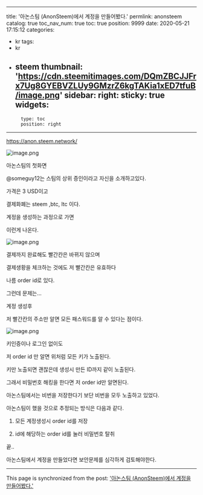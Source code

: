 
---
title: '아논스팀 (AnonSteem)에서 계정을 만들어봤다.'
permlink: anonsteem
catalog: true
toc_nav_num: true
toc: true
position: 9999
date: 2020-05-21 17:15:12
categories:
- kr
tags:
- kr
- steem
thumbnail: 'https://cdn.steemitimages.com/DQmZBCJJFrx7Ug8GYEBVZLUy9GMzrZ6kgTAKia1xED7tfuB/image.png'
sidebar:
    right:
        sticky: true
widgets:
    -
        type: toc
        position: right
---


https://anon.steem.network/


![image.png](https://cdn.steemitimages.com/DQmZBCJJFrx7Ug8GYEBVZLUy9GMzrZ6kgTAKia1xED7tfuB/image.png)

아논스팀의 첫화면

@someguy12는 스팀의 상위 증인이라고 자신을 소개하고있다. 

가격은 3 USD이고

결제화폐는 steem  ,btc, ltc 이다.

계정을 생성하는 과정으로 가면

이런게 나온다.


![image.png](https://cdn.steemitimages.com/DQmYuZHHX5e7E2nQ2D7eFQ78PbtyMWNVtqYyGVy1Kv9pH4r/image.png)

결제까지 완료해도 빨간칸은 바뀌지 않으며

결제생황을 체크하는 것에도 저 빨간칸은 유효하다

나름 order id로 있다.

그런데 문제는...

계정 생성후

저 빨간칸의 주소만 알면 모든 패스워드를 알 수 있다는 점이다.


![image.png](https://cdn.steemitimages.com/DQmRXgMUvCaQGq6wXCx5yM2nxQyvWwGjY9vgoEu8bYbGdog/image.png)

키인증이나 로그인 없이도

저 order id 만 알면 위처럼 모든 키가 노출된다.

키만 노출되면 괜찮은데 생성시 만든 ID까지 같이 노출된다.

그래서 비밀번호 해킹을 한다면 저 order id만 알면된다.


아논스팀에서는 비번을 저장한다기 보단 비번을 모두 노출하고 있었다.



아논스팀이 했을 것으로 추정되는 방식은 다음과 같다.

1. 모든 계정생성시 order id를 저장

2. id에 해당하는 order id를 눌러 비밀번호 탈취

끝..


아논스팀에서 계정을 만들었다면 보안문제를 심각하게 검토해야한다.

- - -

This page is synchronized from the post: ['아논스팀 (AnonSteem)에서 계정을 만들어봤다.'](https://steemit.com/@virus707/anonsteem)
